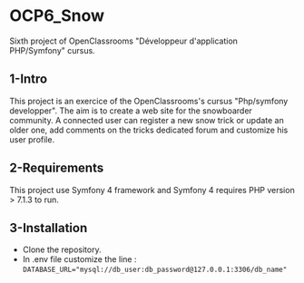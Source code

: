 # OCP6_Snow
Sixth project of OpenClassrooms "Développeur d'application PHP/Symfony" cursus. 

## 1-Intro 
This project is an exercice of the OpenClassrooms's cursus "Php/symfony developper".
The aim is to create a web site for the snowboarder community. A connected user can register a new snow trick or update an older one,    add comments on the tricks dedicated forum and customize his user profile.
  
## 2-Requirements
This project use Symfony 4 framework and Symfony 4 requires PHP version > 7.1.3 to run. 

## 3-Installation 
- Clone the repository.
- In .env file customize the line :
`DATABASE_URL="mysql://db_user:db_password@127.0.0.1:3306/db_name"`



  
  
